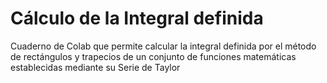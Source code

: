 # Cálculo de la Integral definida
Cuaderno de Colab que permite calcular la integral definida por el método de rectángulos y trapecios de un conjunto de funciones matemáticas establecidas mediante su Serie de Taylor
